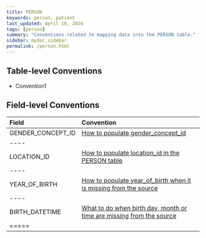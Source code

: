 ```yaml
---
title: PERSON
keywords: person, patient
last_updated: April 10, 2024
tags: [person]
summary: "Conventions related to mapping data into the PERSON table."
sidebar: mydoc_sidebar
permalink: /person.html
---
```


## Table-level Conventions

- Convention1

## Field-level Conventions

| **Field** | **Convention** |
|:--------|:-------|
|  GENDER_CONCEPT_ID  | [How to populate gender_concept_id](populate_gender_concept_id.html)   |
|----
|  LOCATION_ID  | [How to populate location_id in the PERSON table](populate_person_location_id.html)   |
|----
|   YEAR_OF_BIRTH | [How to populate year_of_birth when it is missing from the source](missing_year_of_birth.html)    |
|----
|  BIRTH_DATETIME | [What to do when birth day, month or time are missing from the source](missing_birthdatetime.html) |
|=====